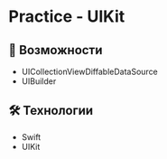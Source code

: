 # Practice - UIKit

## 🚀 Возможности
- UICollectionViewDiffableDataSource
- UIBuilder


## 🛠 Технологии
- Swift
- UIKit


